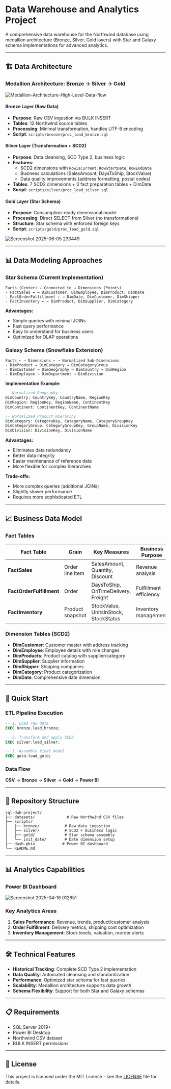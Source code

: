 # Data Warehouse and Analytics Project

A comprehensive data warehouse for the Northwind database using medallion architecture (Bronze, Silver, Gold layers) with Star and Galaxy schema implementations for advanced analytics.

---
## 🏗️ Data Architecture

### Medallion Architecture: Bronze → Silver → Gold
![Medallion-Architecture-High-Level-Data-flow](https://github.com/user-attachments/assets/aebb5cd5-8ca8-4906-8b07-f3cd25ba9aee)

#### Bronze Layer (Raw Data)
- **Purpose**: Raw CSV ingestion via BULK INSERT
- **Tables**: 12 Northwind source tables
- **Processing**: Minimal transformation, handles UTF-8 encoding
- **Script**: `scripts/bronze/proc_load_bronze.sql`

#### Silver Layer (Transformation + SCD2)
- **Purpose**: Data cleansing, SCD Type 2, business logic
- **Features**: 
  - SCD2 dimensions with `RowIsCurrent`, `RowStartDate`, `RowEndDate`
  - Business calculations (SalesAmount, DaysToShip, StockValue)
  - Data quality improvements (address formatting, postal codes)
- **Tables**: 7 SCD2 dimensions + 3 fact preparation tables + DimDate
- **Script**: `scripts/silver/proc_load_silver.sql`

#### Gold Layer (Star Schema)
- **Purpose**: Consumption-ready dimensional model
- **Processing**: Direct SELECT from Silver (no transformations)
- **Structure**: Star schema with enforced foreign keys
- **Script**: `scripts/gold/proc_load_gold.sql`

![Screenshot 2025-06-05 233449](https://github.com/user-attachments/assets/a76d0d66-2b6d-4140-9015-1f3a46d7c26b)

---
## 📊 Data Modeling Approaches

### Star Schema (Current Implementation)
```
Facts (Center) ← Connected to → Dimensions (Points)
- FactSales ← → DimCustomer, DimEmployee, DimProduct, DimDate
- FactOrderFulfillment ← → DimDate, DimCustomer, DimShipper
- FactInventory ← → DimProduct, DimSupplier, DimCategory
```

**Advantages:**
- Simple queries with minimal JOINs
- Fast query performance
- Easy to understand for business users
- Optimized for OLAP operations

### Galaxy Schema (Snowflake Extension)
```
Facts ← → Dimensions ← → Normalized Sub-Dimensions
- DimProduct → DimCategory → DimCategoryGroup
- DimCustomer → DimGeography → DimCountry → DimRegion
- DimEmployee → DimDepartment → DimDivision
```

**Implementation Example:**
```sql
-- Normalized Geography
DimCountry: CountryKey, CountryName, RegionKey
DimRegion: RegionKey, RegionName, ContinentKey
DimContinent: ContinentKey, ContinentName

-- Normalized Product Hierarchy  
DimCategory: CategoryKey, CategoryName, CategoryGroupKey
DimCategoryGroup: CategoryGroupKey, GroupName, DivisionKey
DimDivision: DivisionKey, DivisionName
```

**Advantages:**
- Eliminates data redundancy
- Better data integrity
- Easier maintenance of reference data
- More flexible for complex hierarchies

**Trade-offs:**
- More complex queries (additional JOINs)
- Slightly slower performance
- Requires more sophisticated ETL

---
## 📈 Business Data Model

### Fact Tables
| Fact Table | Grain | Key Measures | Business Purpose |
|------------|-------|--------------|------------------|
| **FactSales** | Order line item | SalesAmount, Quantity, Discount | Revenue analysis |
| **FactOrderFulfillment** | Order | DaysToShip, OnTimeDelivery, Freight | Fulfillment efficiency |
| **FactInventory** | Product snapshot | StockValue, UnitsInStock, StockStatus | Inventory management |

### Dimension Tables (SCD2)
- **DimCustomer**: Customer master with address tracking
- **DimEmployee**: Employee details with role changes
- **DimProducts**: Product catalog with supplier/category
- **DimSupplier**: Supplier information
- **DimShipper**: Shipping companies
- **DimCategory**: Product categorization
- **DimDate**: Comprehensive date dimension

---
## 🚀 Quick Start

### ETL Pipeline Execution
```sql
-- 1. Load raw data
EXEC bronze.load_bronze;

-- 2. Transform and apply SCD2
EXEC silver.load_silver;

-- 3. Assemble final model
EXEC gold.load_gold;
```

### Data Flow
**CSV** → **Bronze** → **Silver** → **Gold** → **Power BI**

---
## 📂 Repository Structure
```
sql-dwh-project/
├── datasets/              # Raw Northwind CSV files
├── scripts/
│   ├── bronze/           # Raw data ingestion
│   ├── silver/           # SCD2 + business logic
│   ├── gold/             # Star schema assembly
│   └── init_date/        # Date dimension setup
├── dash.pbix            # Power BI dashboard
└── README.md
```

---
## 📊 Analytics Capabilities

### Power BI Dashboard
![Screenshot 2025-04-16 012651](https://github.com/user-attachments/assets/f90bea14-f447-4748-988a-80a770a1e224)

### Key Analytics Areas
1. **Sales Performance**: Revenue, trends, product/customer analysis
2. **Order Fulfillment**: Delivery metrics, shipping cost optimization
3. **Inventory Management**: Stock levels, valuation, reorder alerts

---
## 🛠️ Technical Features

- **Historical Tracking**: Complete SCD Type 2 implementation
- **Data Quality**: Automated cleansing and standardization
- **Performance**: Optimized star schema for fast queries
- **Scalability**: Medallion architecture supports data growth
- **Schema Flexibility**: Support for both Star and Galaxy schemas

---
## 📋 Requirements

- SQL Server 2019+
- Power BI Desktop
- Northwind CSV dataset
- BULK INSERT permissions

---
## 📄 License

This project is licensed under the MIT License - see the [LICENSE](LICENSE) file for details.